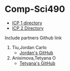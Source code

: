 # Comp-Sci490
* [ICP 1 directory](https://mrjones88.github.io/Comp-Sci490/ICP1-master/index.html)
* [ICP 2 Directory](https://mrjones88.github.io/Comp-Sci490/ICP2-master/index.html)

Include partners Github link
1. Tiu,Jordan Carlo 
    * [Jordan's GitHub](https://github.com/jordantiu/CS490-Web-Cloud-Mobile-Programming)
2. Anisimova,Tetyana O
    * [Tetyana's GitHub](https://github.com/tanyaanisimova/490-web-mobile)
